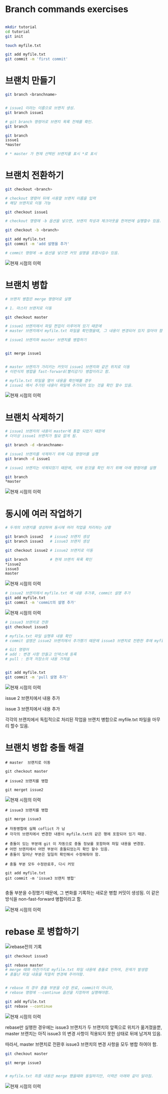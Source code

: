 # Branch commands exercises 







```bash

mkdir tutorial 
cd tutorial 
git init

touch myfile.txt

git add myfile.txt 
git commit -m 'first commit'
```





# 브랜치 만들기 





```bash
git branch <branchname> 


# issue1 이라는 이름으로 브랜치 생성. 
git branch issue1

# git branch 명령어로 브랜치 목록 전체를 확인.  
git branch 

git branch 
issue1 
*master 

# * master 가 현재 선택된 브랜치를 표시 *로 표시

```





# 브랜치 전환하기 





```bash
git checkout <branch> 

# checkout 명령어 뒤에 사용할 브랜치 이름을 입력 
# 해당 브랜치로 이동 가능

git checkout issue1 

# checkout 명령에 -b 옵션을 넣으면, 브랜치 작성과 체크아웃을 한꺼번에 실행할수 있음. 

git checkout -b <branch> 

git add myfile.txt 
git commit -m 'add 설명을 추가'

# commit 명령에 -m 옵션을 넣으면 커밋 설명을 포함시킬수 있음. 


```





![현재 시점의 이력](https://backlog.com/git-tutorial/kr/img/post/stepup/capture_stepup2_3_2.png)





# 브랜치 병합





```bash
# 브랜치 병합은 merge 명령어로 실행 

# 1. 마스터 브랜치로 이동 

git checkout master 

# issue1 브랜치에서 파일 편집이 이루어져 있기 때문에 
# master 브랜치에서 myfile.txt 파일을 확인했을때, 그 내용이 변경되어 있지 않아야 함. 

# issue1 브랜치와 master 브랜치를 병합하기 


git merge issue1 


# master 브랜치가 가리키는 커밋이 issue1 브랜치와 같은 위치로 이동 
# 이런식의 병합을 fast-forward(빨리감기) 병합이라고 함. 

# myfile.txt 파일을 열어 내용을 확인해볼 경우 
# issue1 에서 추가된 내용이 파일에 추가되어 있는 것을 확인 할수 있음. 
```





![현재 시점의 이력](https://backlog.com/git-tutorial/kr/img/post/stepup/capture_stepup2_4_1.png)





# 브랜치 삭제하기 





```bash
# issue1 브랜치의 내용이 master에 통합 되었기 때문에 
# 더이상 issue1 브랜치가 필요 없게 됨. 

git branch -d <branchname> 

# issue1 브랜치를 삭제하기 위해 다음 명령어를 실행 
git branch -d issue1 

# issue1 브랜치는 삭제되었기 때문에, 삭제 된것을 확인 하기 위해 아래 명령어를 실행 

git branch 
*master 
```





![현재 시점의 이력](https://backlog.com/git-tutorial/kr/img/post/stepup/capture_stepup2_5_1.png)





# 동시에 여러 작업하기 



```bash
# 두개의 브랜치를 생성하여 동시에 여러 작업을 처리하는 상황 

git branch issue2 	# issue2 브랜치 생성 
git branch issue3 	# issue3 브랜치 생성 

git checkout issue2 # issue2 브랜치로 이동 

git branch 			# 현재 브랜치 목록 확인 
*issue2 
issue3
master 


```







![현재 시점의 이력](https://backlog.com/git-tutorial/kr/img/post/stepup/capture_stepup2_6_1.png)





```bash
# issue2 브랜치에서 myfile.txt 에 내용 추가후, commit 설명 추가 
git add myfile.txt
git commit -m 'commit의 설명 추가'
```



![현재 시점의 이력](https://backlog.com/git-tutorial/kr/img/post/stepup/capture_stepup2_6_2.png)





```bash
# issue3 브랜치로 전환 
git checkout issue3 

# myfile.txt 파일 실행후 내용 확인 
# commit 설명은 issue2 브랜치에서 추가했기 때문에 issue3 브랜치로 전환한 후에 myfile.txt 파일에는 

# Git 명령어 
# add : 변경 사항 만들고 인덱스에 등록 
# pull : 원격 저장소의 내용 가져옴 


git add myfile.txt 
git commit -m 'pull 설명 추가'


```





![현재 시점의 이력](https://backlog.com/git-tutorial/kr/img/post/stepup/capture_stepup2_6_3.png)



issue 2 브랜치에서 내용 추가  

issue 3 브랜치에서 내용 추가 



각각의 브랜치에서 독립적으로 처리된 작업을 브랜치 병합으로 myfile.txt 파일을 마무리 할수 있음. 





# 브랜치 병합 충돌 해결 





```
# master  브랜치로 이동 

git checkout master 

# issue2 브랜치를 병합 

git merget issue2 

```





![현재 시점의 이력](https://backlog.com/git-tutorial/kr/img/post/stepup/capture_stepup2_7_1.png)





```
# issue3 브랜치를 병합 

git merge issue3 

# 자동병합에 실패 coflict 가 남 
# 각각의 브랜치에서 변경한 내용이 myfile.txt의 같은 행에 포함되어 있기 때문. 

# 충돌이 있는 부분에 git 이 자동으로 충돌 정보를 포함하여 파일 내용을 변경함. 
# 어떤 브랜치에서 어떤 부분이 충돌되었는지 확인 할수 있음. 
# 충돌이 일어난 부분은 일일히 확인해서 수정해줘야 함. 

# 충돌 부분 모두 수정완료후, 다시 커밋 

git add myfile.txt 
git commit -m 'issue3 브랜치 병합'


```



충돌 부분을 수정했기 때문에, 그 변화를 기록하는 새로운 병합 커밋이 생성됨. 이 같은 방식을 non-fast-forward 병합이라고 함. 





![현재 시점의 이력](https://backlog.com/git-tutorial/kr/img/post/stepup/capture_stepup2_7_2.png)





# rebase 로 병합하기 







![rebase전의 기록 ](https://backlog.com/git-tutorial/kr/img/post/stepup/capture_stepup2_8_1_1.png)





```bash
git checkout issue3 

git rebase master 
# merge 때와 마찬가지로 myfile.txt 파일 내용에 충돌로 인하여, 문제가 발생함 
# 충돌난 파일 내용을 적절히 변경해 주어야함. 


# rebase 의 경우 충돌 부분을 수정 완료, commit이 아니라, 
# rebase 명령에 --continue 옵션을 지정하여 실행해야함. 

git add myfile.txt 
git rebase --continue 
```





![현재 시점의 이력](https://backlog.com/git-tutorial/kr/img/post/stepup/capture_stepup2_8_1.png)



rebase만 실행한 경우에는 issue3 브랜치가 두 브랜치의 앞쪽으로 위치가 옮겨졌을뿐, master 브랜치는 아직 issue3 의 변경 사항이 적용되지 못한 상태로 뒤에 남겨져 있음.



따라서, master 브랜치로 전환후 issue3 브랜치의 변경 사항을 모두 병합 하여야 함. 



```bash
git checkout master 

git merge issue3 


# myfile.txt 최종 내용은 merge 했을때와 동일하지만, 이력은 아래와 같이 달라짐. 
```





![현재 시점의 이력](https://backlog.com/git-tutorial/kr/img/post/stepup/capture_stepup2_8_2.png)